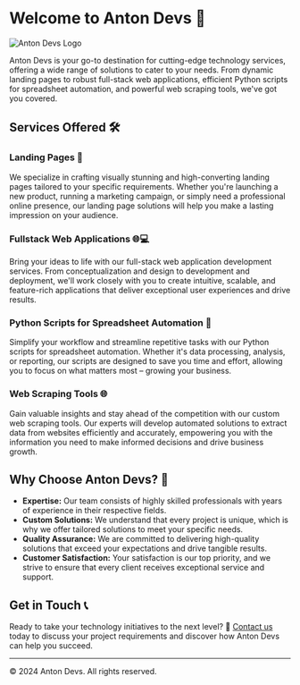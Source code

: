 # Welcome to Anton Devs 👋

![Anton Devs Logo](https://cdn.discordapp.com/attachments/1196578143910252574/1220907452292272248/anton_white_logo.png?ex=6610a5ab&is=65fe30ab&hm=2adb4760bf0a9bfb711e8f2db20d24cc435ada23c65abb952081d8ca48ebf64a&)

Anton Devs is your go-to destination for cutting-edge technology services, offering a wide range of solutions to cater to your needs. From dynamic landing pages to robust full-stack web applications, efficient Python scripts for spreadsheet automation, and powerful web scraping tools, we've got you covered.

## Services Offered 🛠️

### Landing Pages 🚀
We specialize in crafting visually stunning and high-converting landing pages tailored to your specific requirements. Whether you're launching a new product, running a marketing campaign, or simply need a professional online presence, our landing page solutions will help you make a lasting impression on your audience.

### Fullstack Web Applications 🌐💻
Bring your ideas to life with our full-stack web application development services. From conceptualization and design to development and deployment, we'll work closely with you to create intuitive, scalable, and feature-rich applications that deliver exceptional user experiences and drive results.

### Python Scripts for Spreadsheet Automation 🐍
Simplify your workflow and streamline repetitive tasks with our Python scripts for spreadsheet automation. Whether it's data processing, analysis, or reporting, our scripts are designed to save you time and effort, allowing you to focus on what matters most – growing your business.

### Web Scraping Tools 🌐
Gain valuable insights and stay ahead of the competition with our custom web scraping tools. Our experts will develop automated solutions to extract data from websites efficiently and accurately, empowering you with the information you need to make informed decisions and drive business growth.

## Why Choose Anton Devs? 🌟

- **Expertise:** Our team consists of highly skilled professionals with years of experience in their respective fields.
- **Custom Solutions:** We understand that every project is unique, which is why we offer tailored solutions to meet your specific needs.
- **Quality Assurance:** We are committed to delivering high-quality solutions that exceed your expectations and drive tangible results.
- **Customer Satisfaction:** Your satisfaction is our top priority, and we strive to ensure that every client receives exceptional service and support.

## Get in Touch 📞

Ready to take your technology initiatives to the next level? 📧 [Contact us](mailto:antondevelopers@gmail.com) today to discuss your project requirements and discover how Anton Devs can help you succeed.

---

© 2024 Anton Devs. All rights reserved.

